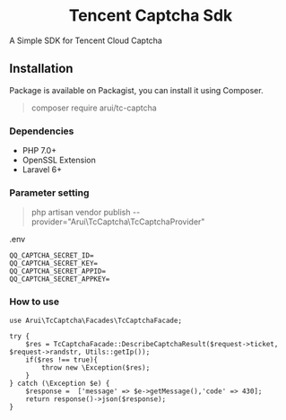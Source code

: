 <h1 align="center">Tencent Captcha Sdk</h1>

A Simple SDK for Tencent Cloud Captcha

## Installation

Package is available on Packagist, you can install it using Composer.

> composer require arui/tc-captcha

### Dependencies

- PHP 7.0+
- OpenSSL Extension
- Laravel 6+

### Parameter setting
>   php artisan vendor publish  --provider="Arui\TcCaptcha\TcCaptchaProvider"

.env

``` 
QQ_CAPTCHA_SECRET_ID=
QQ_CAPTCHA_SECRET_KEY=
QQ_CAPTCHA_SECRET_APPID=
QQ_CAPTCHA_SECRET_APPKEY=
```

### How to use

```
use Arui\TcCaptcha\Facades\TcCaptchaFacade;

try {
    $res = TcCaptchaFacade::DescribeCaptchaResult($request->ticket, $request->randstr, Utils::getIp());
    if($res !== true){
        throw new \Exception($res);
    }
} catch (\Exception $e) {
    $response =  ['message' => $e->getMessage(),'code' => 430];
    return response()->json($response);
}

```

